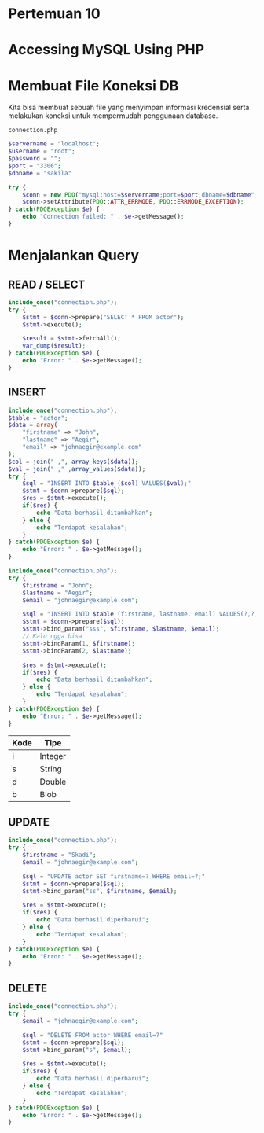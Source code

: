 # Pertemuan 10
# Accessing MySQL Using PHP
# Membuat File Koneksi DB
Kita bisa membuat sebuah file yang menyimpan informasi kredensial serta melakukan koneksi untuk mempermudah penggunaan database.

```connection.php```
```php
$servername = "localhost";
$username = "root";
$password = "";
$port = "3306";
$dbname = "sakila"

try {
    $conn = new PDO("mysql:host=$servername;port=$port;dbname=$dbname", $username, $password);
    $conn->setAttribute(PDO::ATTR_ERRMODE, PDO::ERRMODE_EXCEPTION);
} catch(PDOException $e) {
    echo "Connection failed: " . $e->getMessage();
}
```
# Menjalankan Query
## READ / SELECT
```php
include_once("connection.php");
try {
    $stmt = $conn->prepare("SELECT * FROM actor");
    $stmt->execute();

    $result = $stmt->fetchAll();
    var_dump($result);
} catch(PDOException $e) {
    echo "Error: " . $e->getMessage();
}
```
## INSERT
```php
include_once("connection.php");
$table = "actor";
$data = array(
    "firstname" => "John",
    "lastname" => "Aegir",
    "email" => "johnaegir@example.com"
);
$col = join(" ,", array_keys($data));
$val = join(" ," ,array_values($data));
try {
    $sql = "INSERT INTO $table ($col) VALUES($val);"
    $stmt = $conn->prepare($sql);
    $res = $stmt->execute();
    if($res) {
        echo "Data berhasil ditambahkan";
    } else {
        echo "Terdapat kesalahan";
    }
} catch(PDOException $e) {
    echo "Error: " . $e->getMessage();
}
```
```php
include_once("connection.php");
try {
    $firstname = "John";
    $lastname = "Aegir";
    $email = "johnaegir@example.com";

    $sql = "INSERT INTO $table (firstname, lastname, email) VALUES(?,?,?);";
    $stmt = $conn->prepare($sql);
    $stmt->bind_param("sss", $firstname, $lastname, $email);
    // Kalo ngga bisa
    $stmt->bindParam(1, $firstname);
    $stmt->bindParam(2, $lastname);

    $res = $stmt->execute();
    if($res) {
        echo "Data berhasil ditambahkan";
    } else {
        echo "Terdapat kesalahan";
    }
} catch(PDOException $e) {
    echo "Error: " . $e->getMessage();
}
```
| Kode | Tipe  |
|---|---|
| i | Integer  | 
| s | String  |
| d | Double  |
| b | Blob  | 
## UPDATE
```php
include_once("connection.php");
try {
    $firstname = "Skadi";
    $email = "johnaegir@example.com";

    $sql = "UPDATE actor SET firstname=? WHERE email=?;"
    $stmt = $conn->prepare($sql);
    $stmt->bind_param("ss", $firstname, $email);

    $res = $stmt->execute();
    if($res) {
        echo "Data berhasil diperbarui";
    } else {
        echo "Terdapat kesalahan";
    }
} catch(PDOException $e) {
    echo "Error: " . $e->getMessage();
}
```
## DELETE
```php
include_once("connection.php");
try {
    $email = "johnaegir@example.com";

    $sql = "DELETE FROM actor WHERE email=?"
    $stmt = $conn->prepare($sql);
    $stmt->bind_param("s", $email);

    $res = $stmt->execute();
    if($res) {
        echo "Data berhasil diperbarui";
    } else {
        echo "Terdapat kesalahan";
    }
} catch(PDOException $e) {
    echo "Error: " . $e->getMessage();
}
```